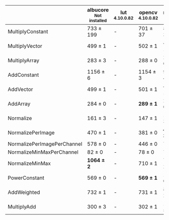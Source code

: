 |                           |albucore<br><small>Not installed</small>|lut<br><small>4.10.0.82</small>|opencv<br><small>4.10.0.82</small>|numpy<br><small>1.24.4</small>|torchvision<br><small>0.18.1+rocm6.0</small>|
|---------------------------|----------------------------------------|-------------------------------|----------------------------------|------------------------------|--------------------------------------------|
|MultiplyConstant           |733 ± 199                               |-                              |701 ± 37                          |828 ± 37                      |**1655 ± 235**                              |
|MultiplyVector             |499 ± 1                                 |-                              |502 ± 1                           |496 ± 10                      |**895 ± 24**                                |
|MultiplyArray              |283 ± 3                                 |-                              |288 ± 0                           |236 ± 0                       |228 ± 3                                     |
|AddConstant                |1156 ± 6                                |-                              |1154 ± 3                          |955 ± 4                       |**1669 ± 62**                               |
|AddVector                  |499 ± 1                                 |-                              |501 ± 1                           |497 ± 12                      |**851 ± 18**                                |
|AddArray                   |284 ± 0                                 |-                              |**289 ± 1**                       |236 ± 0                       |226 ± 3                                     |
|Normalize                  |161 ± 3                                 |-                              |147 ± 1                           |167 ± 3                       |**507 ± 1**                                 |
|NormalizePerImage          |470 ± 1                                 |-                              |381 ± 0                           |**489 ± 3**                   |243 ± 0                                     |
|NormalizePerImagePerChannel|578 ± 0                                 |-                              |446 ± 0                           |71 ± 1                        |176 ± 0                                     |
|NormalizeMinMaxPerChannel  |82 ± 0                                  |-                              |78 ± 0                            |72 ± 0                        |**190 ± 2**                                 |
|NormalizeMinMax            |**1064 ± 2**                            |-                              |710 ± 1                           |757 ± 2                       |761 ± 39                                    |
|PowerConstant              |569 ± 0                                 |-                              |**569 ± 1**                       |161 ± 0                       |270 ± 0                                     |
|AddWeighted                |732 ± 1                                 |-                              |731 ± 1                           |857 ± 2                       |**910 ± 44**                                |
|MultiplyAdd                |300 ± 3                                 |-                              |302 ± 1                           |1018 ± 3                      |**1233 ± 17**                               |

